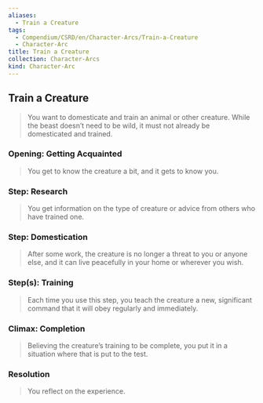 ```yaml
---
aliases:
  - Train a Creature
tags:
  - Compendium/CSRD/en/Character-Arcs/Train-a-Creature
  - Character-Arc
title: Train a Creature
collection: Character-Arcs
kind: Character-Arc
---
```

## Train a Creature
>You want to domesticate and train an animal or other creature. While the beast doesn’t need to be wild, it must not already be domesticated and trained.
### Opening: Getting Acquainted  
>You get to know the creature a bit, and it gets to know you.
### Step: Research  
>You get information on the type of creature or advice from others who have trained one.
### Step: Domestication  
>After some work, the creature is no longer a threat to you or anyone else, and it can live peacefully in your home or wherever you wish.
### Step(s): Training  
>Each time you use this step, you teach the creature a new, significant command that it will obey regularly and immediately.
### Climax: Completion  
>Believing the creature’s training to be complete, you put it in a situation where that is put to the test. 
### Resolution  
>You reflect on the experience.